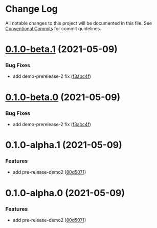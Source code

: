 # Change Log

All notable changes to this project will be documented in this file.
See [Conventional Commits](https://conventionalcommits.org) for commit guidelines.

# [0.1.0-beta.1](https://github.com/rupert-ong/monorepo-components/compare/@rupertong/base-demo-prerelease-2@0.1.0-alpha.1...@rupertong/base-demo-prerelease-2@0.1.0-beta.1) (2021-05-09)

### Bug Fixes

- add demo-prerelease-2 fix ([f3abc4f](https://github.com/rupert-ong/monorepo-components/commit/f3abc4f18e279c116d95b49f04c4f14d9aeeed35))

# [0.1.0-beta.0](https://github.com/rupert-ong/monorepo-components/compare/@rupertong/base-demo-prerelease-2@0.1.0-alpha.1...@rupertong/base-demo-prerelease-2@0.1.0-beta.0) (2021-05-09)

### Bug Fixes

- add demo-prerelease-2 fix ([f3abc4f](https://github.com/rupert-ong/monorepo-components/commit/f3abc4f18e279c116d95b49f04c4f14d9aeeed35))

# 0.1.0-alpha.1 (2021-05-09)

### Features

- add pre-release-demo2 ([80d5071](https://github.com/rupert-ong/monorepo-components/commit/80d5071ffaed2514057eba2c886de38bdec0f932))

# 0.1.0-alpha.0 (2021-05-09)

### Features

- add pre-release-demo2 ([80d5071](https://github.com/rupert-ong/monorepo-components/commit/80d5071ffaed2514057eba2c886de38bdec0f932))
